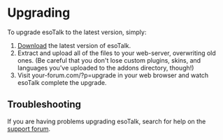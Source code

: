 # Upgrading

To upgrade esoTalk to the latest version, simply:

1. [Download](/download) the latest version of esoTalk.
2. Extract and upload all of the files to your web-server, overwriting old ones. (Be careful that you don't lose custom plugins, skins, and languages you've uploaded to the addons directory, though!)
3. Visit your-forum.com/?p=upgrade in your web browser and watch esoTalk complete the upgrade.

## Troubleshooting

If you are having problems upgrading esoTalk, search for help on the [support forum](/forum).